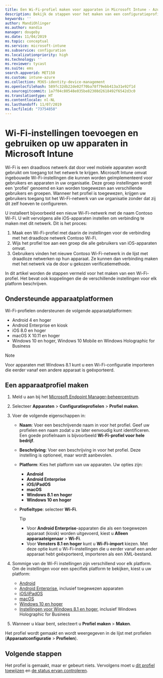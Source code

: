 ```yaml
---
title: Een Wi-Fi-profiel maken voor apparaten in Microsoft Intune - Azure | Microsoft Docs
description: Bekijk de stappen voor het maken van een configuratieprofiel voor een Wi-Fi-apparaat in Microsoft Intune. Maak profielen voor Android, Android Enterprise, Android kiosk, iOS, macOS, Windows 10 en hoger, en Windows Holographic for Business. Gebruik deze profielen voor het maken van een Wi-Fi-verbinding om certificaten te gebruiken, een EAP-type te kiezen, een verificatiemethode te selecteren, een proxy in te schakelen en meer.
keywords: ''
author: MandiOhlinger
ms.author: mandia
manager: dougeby
ms.date: 11/04/2019
ms.topic: conceptual
ms.service: microsoft-intune
ms.subservice: configuration
ms.localizationpriority: high
ms.technology: ''
ms.reviewer: tycast
ms.suite: ems
search.appverid: MET150
ms.custom: intune-azure
ms.collection: M365-identity-device-management
ms.openlocfilehash: 589fc32db22de02f70ba78f79ebb413a31e92f1d
ms.sourcegitcommit: 1a7f04c80548e035be82308d2618492f6542d3c0
ms.translationtype: HT
ms.contentlocale: nl-NL
ms.lasthandoff: 11/07/2019
ms.locfileid: "73754858"
---
```

# <a name="add-and-use-wi-fi-settings-on-your-devices-in-microsoft-intune"></a>Wi-Fi-instellingen toevoegen en gebruiken op uw apparaten in Microsoft Intune

Wi-Fi is een draadloos netwerk dat door veel mobiele apparaten wordt gebruikt om toegang tot het netwerk te krijgen. Microsoft Intune omvat ingebouwde Wi-Fi-instellingen die kunnen worden geïmplementeerd voor gebruikers en apparaten in uw organisatie. Deze groep instellingen wordt een 'profiel' genoemd en kan worden toegewezen aan verschillende gebruikers en groepen. Wanneer het profiel is toegewezen, krijgen uw gebruikers toegang tot het Wi-Fi-netwerk van uw organisatie zonder dat zij dit zelf hoeven te configureren.

U installeert bijvoorbeeld een nieuw Wi-Fi-netwerk met de naam Contoso Wi-Fi. U wilt vervolgens alle iOS-apparaten instellen om verbinding te maken met dit netwerk. Dit is het proces:

1. Maak een Wi-Fi-profiel met daarin de instellingen voor de verbinding met het draadloze netwerk Contoso Wi-Fi.
2. Wijs het profiel toe aan een groep die alle gebruikers van iOS-apparaten omvat.
3. Gebruikers vinden het nieuwe Contoso Wi-Fi-netwerk in de lijst met draadloze netwerken op hun apparaat. Ze kunnen dan verbinding maken met het netwerk via de door u gekozen verificatiemethode.

In dit artikel worden de stappen vermeld voor het maken van een Wi-Fi-profiel. Het bevat ook koppelingen die de verschillende instellingen voor elk platform beschrijven.

## <a name="supported-device-platforms"></a>Ondersteunde apparaatplatformen

Wi-Fi-profielen ondersteunen de volgende apparaatplatformen:

- Android 4 en hoger
- Android Enterprise en kiosk
- iOS 8.0 en hoger
- macOS X 10.11 en hoger
- Windows 10 en hoger, Windows 10 Mobile en Windows Holographic for Business

> [!NOTE]
> Voor apparaten met Windows 8.1 kunt u een Wi-Fi-configuratie importeren die eerder vanaf een andere apparaat is geëxporteerd.

## <a name="create-a-device-profile"></a>Een apparaatprofiel maken

1. Meld u aan bij het [Microsoft Endpoint Manager-beheercentrum](https://go.microsoft.com/fwlink/?linkid=2109431).
2. Selecteer **Apparaten** > **Configuratieprofielen** > **Profiel maken**.
3. Voer de volgende eigenschappen in:

    - **Naam**: Voer een beschrijvende naam in voor het profiel. Geef uw profielen een naam zodat u ze later eenvoudig kunt identificeren. Een goede profielnaam is bijvoorbeeld **Wi-Fi-profiel voor hele bedrijf**.
    - **Beschrijving**: Voer een beschrijving in voor het profiel. Deze instelling is optioneel, maar wordt aanbevolen.
    - **Platform**: Kies het platform van uw apparaten. Uw opties zijn:

      - **Android**
      - **Android Enterprise**
      - **iOS/iPadOS**
      - **macOS**
      - **Windows 8.1 en hoger**
      - **Windows 10 en hoger**

    - **Profieltype**: selecteer **Wi-Fi**.

      > [!TIP]
      >
      > - Voor **Android Enterprise**-apparaten die als een toegewezen apparaat (kiosk) worden uitgevoerd, kiest u **Alleen apparaateigenaar** > **Wi-Fi**.
      > - Voor **Vensters 8.1 en hoger** kunt u **Wi-Fi-import** kiezen. Met deze optie kunt u Wi-Fi-instellingen die u eerder vanaf een ander apparaat hebt geëxporteerd, importeren als een XML-bestand.

4. Sommige van de Wi-Fi instellingen zijn verschillend voor elk platform. Om de instellingen voor een specifiek platform te bekijken, kiest u uw platform:

    - [Android](wi-fi-settings-android.md)
    - [Android Enterprise](wi-fi-settings-android-enterprise.md), inclusief toegewezen apparaten
    - [iOS/iPadOS](wi-fi-settings-ios.md)
    - [macOS](wi-fi-settings-macos.md)
    - [Windows 10 en hoger](wi-fi-settings-windows.md)
    - [Instellingen voor Windows 8.1 en hoger](wi-fi-settings-import-windows-8-1.md), inclusief Windows Holographic for Business

5. Wanneer u klaar bent, selecteert u **Profiel maken** > **Maken**.

Het profiel wordt gemaakt en wordt weergegeven in de lijst met profielen (**Apparaatconfiguratie** > **Profielen**).

## <a name="next-steps"></a>Volgende stappen

Het profiel is gemaakt, maar er gebeurt niets. Vervolgens moet u [dit profiel toewijzen](device-profile-assign.md) en [de status ervan controleren](device-profile-monitor.md).
